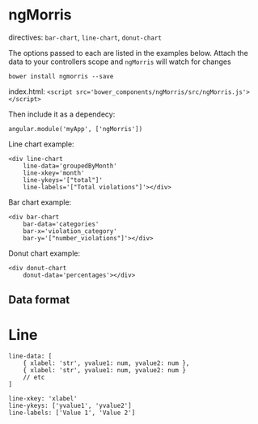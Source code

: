 ngMorris
========

directives: `bar-chart`, `line-chart`, `donut-chart`

The options passed to each are listed in the examples below. Attach the data to your controllers scope and `ngMorris` will watch for changes

`bower install ngmorris --save`

index.html:
`<script src='bower_components/ngMorris/src/ngMorris.js'></script>`

Then include it as a dependecy:

`angular.module('myApp', ['ngMorris'])`

Line chart example:

```
<div line-chart 
	line-data='groupedByMonth' 
	line-xkey='month' 
	line-ykeys='["total"]'
	line-labels='["Total violations"]'></div>
```

Bar chart example:

```
<div bar-chart 
	bar-data='categories' 
	bar-x='violation_category' 
	bar-y='["number_violations"]'></div>
```

Donut chart example:

```
<div donut-chart
	donut-data='percentages'></div>
```

## Data format

# Line

```
line-data: [
	{ xlabel: 'str', yvalue1: num, yvalue2: num },
	{ xlabel: 'str', yvalue1: num, yvalue2: num }
	// etc
]

line-xkey: 'xlabel'
line-ykeys: ['yvalue1', 'yvalue2']
line-labels: ['Value 1', 'Value 2']
```